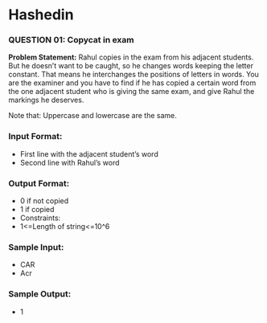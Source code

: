 # Hashedin

### **QUESTION 01: Copycat in exam**

**Problem Statement:** Rahul copies in the exam from his adjacent students. But he doesn’t want to be caught, so he changes words keeping the letter constant. That means he interchanges the positions of letters in words. You are the examiner and you have to find if he has copied a certain word from the one adjacent student who is giving the same exam, and give Rahul the markings he deserves.

Note that: Uppercase and lowercase are the same.

### **Input Format:**

- First line with the adjacent student’s word
- Second line with Rahul’s word

### **Output Format:**

- 0 if not copied
- 1 if copied
- Constraints:
- 1<=Length of string<=10^6

### **Sample Input:**

- CAR
- Acr

### **Sample Output:**

- 1

```bash

```
